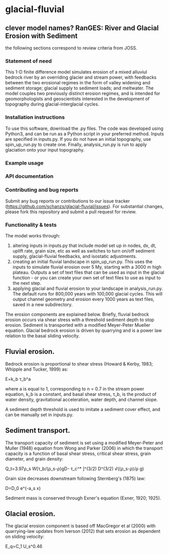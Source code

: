 # glacial-fluvial
## clever model names? RanGES: River and Glacial Erosion with Sediment

the following sections correspond to review criteria from JOSS.

### Statement of need
This 1-D finite difference model simulates erosion of a mixed alluviul bedrock river by an overriding glacier and stream power, with feedbacks between the two erosional regimes in the form of valley widening and sediment storage; glacial supply to sediment loads; and meltwater. The model couples two previously distinct erosion regimes, and is intended for geomorphologists and geoscientists interested in the development of topography during glacial-interglacial cycles.

### Installation instructions
To use this software, download the .py files. The code was developed using Python3, and can be run as a Python script in your preferred method. Inputs are specified in inputs.py. If you do not have an initial topography, use spin_up_run.py to create one. Finally, analysis_run.py is run to apply glaciation onto your input topography.

### Example usage


### API documentation

### Contributing and bug reports
Submit any bug reports or contributions to our issue tracker (https://github.com/schanzs/glacial-fluvial/issues). For substantial changes, please fork this repository and submit a pull request for review.

### Functionality & tests



The model works through:
1) altering inputs in inputs.py that include model set up in nodes, dx, dt, uplift rate, grain size, etc as well as switches to turn on/off sediment supply, glacial-fluvial feedbacks, and isostatic adjustments.
2) creating an initial fluvial landscape in spin_up_run.py. This uses the inputs to simulate fluvial erosion over 5 My, starting with a 3000 m high plateau. Outputs a set of text files that can be used as input in the glacial function - or you can create your own set of text files to use as input to the next step.
3) applying glacial and fluvial erosion to your landscape in analysis_run.py. The default runs for 800,000 years with 100,000 glacial cycles. This will output channel geometry and erosion every 1000 years as text files, saved in a new subdirectory.

The erosion components are explained below. Briefly, fluvial bedrock erosion occurs via shear stress with a threshold sediment depth to stop erosion. Sediment is transported with a modified Meyer-Peter Mueller equation. Glacial bedrock erosion is driven by quarrying and is a power law relation to the basal sliding velocity.

## Fluvial erosion.
Bedrock erosion is proportional to shear stress (Howard & Kerby, 1983; Whipple and Tucker, 1999) as:

E=k_b τ_b^a

where a is equal to 1, corresponding to n = 0.7 in the stream power equation, k_b is a constant, and basal shear stress, τ_b, is the product of water density, gravitational acceleration, water depth, and channel slope.

A sediment depth threshold is used to imitate a sediment cover effect, and can be manually set in inputs.py.

## Sediment transport.
The transport capacity of sediment is set using a modified Meyer-Peter and Muller (1948) equation from Wong and Parker (2006) in which the transport capacity is a function of basal shear stress, critical shear stress, grain diameter, and grain density:

Q_t=3.97ρ_s W[τ_b/(ρ_s-ρ)gD- τ_c^* ]^(3/2) D^(3/2) √((ρ_s-ρ)/ρ g)

Grain size decreases downstream following Sternberg's (1875) law:

D=D_0 e^(-a_s x)

Sediment mass is conserved through Exner's equation (Exner, 1920; 1925).

## Glacial erosion.
The glacial erosion component is based off MacGregor et al (2000) with quarrying-law updates from Iverson (2012) that sets erosion as dependent on sliding velocity:

E_q=C_1 U_s^0.46   	


